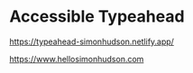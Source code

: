 # Accessible Typeahead

https://typeahead-simonhudson.netlify.app/

https://www.hellosimonhudson.com